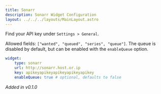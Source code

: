 ```yaml
---
title: Sonarr
description: Sonarr Widget Configuration
layout: ../../../layouts/MainLayout.astro
---
```


Find your API key under `Settings > General`.

Allowed fields: `["wanted", "queued", "series", "queue"]`. The queue is disabled by default, but can be enabled with the `enableQueue` option.

```yaml
widget:
    type: sonarr
    url: http://sonarr.host.or.ip
    key: apikeyapikeyapikeyapikeyapikey
    enableQueue: true # optional, defaults to false
```

*Added in v0.1.0*
